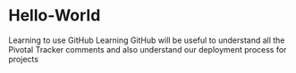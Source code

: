 # Hello-World
Learning to use GitHub
Learning GitHub will be useful to understand all the Pivotal Tracker comments and also understand our deployment process for projects
